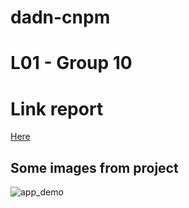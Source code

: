 # dadn-cnpm

# L01 - Group 10

# Link report 
[Here]([https://link-url-here.org](https://www.overleaf.com/read/bgqhprzqzpgc))

## Some images from project

<!--![feeds](https://github.com/bombeo659/dadn-cnpm/blob/main/images/feeds.png)

![usecase](https://github.com/bombeo659/dadn-cnpm/blob/main/images/use_case.png)

![app_singin](https://github.com/bombeo659/dadn-cnpm/blob/main/images/app_0.jpg)

![app_signup](https://github.com/bombeo659/dadn-cnpm/blob/main/images/app_1.jpg)-->

![app_demo](https://github.com/bombeo659/dadn-cnpm/blob/main/images/app_demo.png) 


